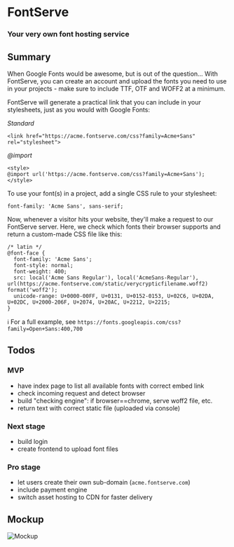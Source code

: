 # FontServe
### Your very own font hosting service

## Summary

When Google Fonts would be awesome, but is out of the question...
With FontServe, you can create an account and upload the fonts you need
to use in your projects - make sure to include TTF, OTF and WOFF2 at a
minimum.

FontServe will generate a practical link that you can include in your
stylesheets, just as you would with Google Fonts:

*Standard*
```
<link href="https://acme.fontserve.com/css?family=Acme+Sans" rel="stylesheet">
```

*@import*
```
<style>
@import url('https://acme.fontserve.com/css?family=Acme+Sans');
</style>
```

To use your font(s) in a project, add a single CSS rule to your
stylesheet:

```
font-family: 'Acme Sans', sans-serif;
```

Now, whenever a visitor hits your website, they'll make a request to our
FontServe server. Here, we check which fonts their browser supports and
return a custom-made CSS file like this:

```
/* latin */
@font-face {
  font-family: 'Acme Sans';
  font-style: normal;
  font-weight: 400;
  src: local('Acme Sans Regular'), local('AcmeSans-Regular'), url(https://acme.fontserve.com/static/verycrypticfilename.woff2) format('woff2');
  unicode-range: U+0000-00FF, U+0131, U+0152-0153, U+02C6, U+02DA, U+02DC, U+2000-206F, U+2074, U+20AC, U+2212, U+2215;
}
```

:information_source: For a full example, see `https://fonts.googleapis.com/css?family=Open+Sans:400,700`

## Todos

### MVP
* have index page to list all available fonts with correct embed link
* check incoming request and detect browser
* build "checking engine": if browser==chrome, serve woff2 file, etc.
* return text with correct static file (uploaded via console)

### Next stage
* build login
* create frontend to upload font files

### Pro stage
* let users create their own sub-domain (`acme.fontserve.com`)
* include payment engine
* switch asset hosting to CDN for faster delivery

## Mockup
![Mockup](https://i.imgur.com/T9f1pw9.png)
